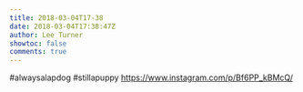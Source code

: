 ```yaml
---
title: 2018-03-04T17-38
date: 2018-03-04T17:38:47Z
author: Lee Turner
showtoc: false
comments: true
---
```


#alwaysalapdog #stillapuppy https://www.instagram.com/p/Bf6PP_kBMcQ/

